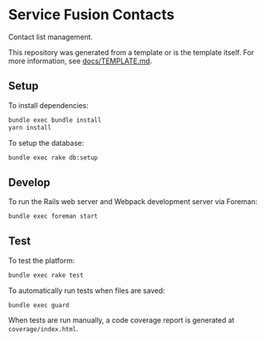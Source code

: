 # Service Fusion Contacts

Contact list management.

This repository was generated from a template or is the template itself.  For more information, see [docs/TEMPLATE.md](./docs/TEMPLATE.md).

## Setup

To install dependencies:

```bash
bundle exec bundle install
yarn install
```

To setup the database:

```bash
bundle exec rake db:setup
```

## Develop

To run the Rails web server and Webpack development server via Foreman:

```bash
bundle exec foreman start
```

## Test

To test the platform:

```bash
bundle exec rake test
```

To automatically run tests when files are saved:

```
bundle exec guard
```

When tests are run manually, a code coverage report is generated at `coverage/index.html`.
